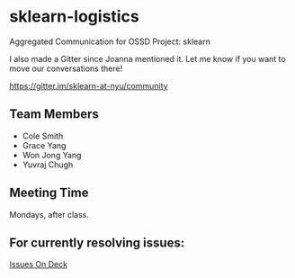 # sklearn-logistics
Aggregated Communication for OSSD Project: sklearn

I also made a Gitter since Joanna mentioned it. Let me know if you want to move our conversations there!

https://gitter.im/sklearn-at-nyu/community


## Team Members
* Cole Smith
* Grace Yang
* Won Jong Yang
* Yuvraj Chugh

## Meeting Time

Mondays, after class.

## For currently resolving issues:

[Issues On Deck](https://github.com/nyu-ossd-s19/sklearn-logistics/blob/master/issues-on-deck.md)
